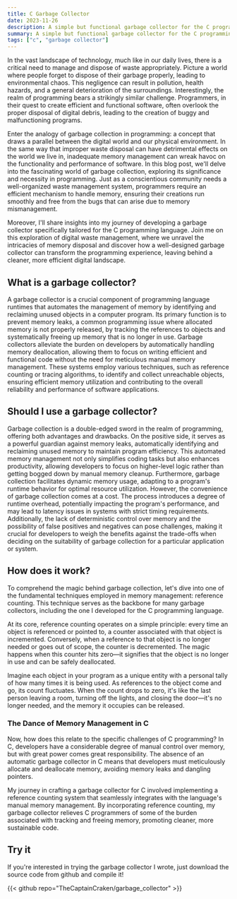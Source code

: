 ```yaml
---
title: C Garbage Collector
date: 2023-11-26
description: A simple but functional garbage collector for the C programming language. Save the environment with me! 🌍🗑️
summary: A simple but functional garbage collector for the C programming language. Save the environment with me! 🌍🗑️
tags: ["c", "garbage collector"]
---
```


In the vast landscape of technology, much like in our daily lives, there is a critical need to manage and dispose of waste appropriately. Picture a world where people forget to dispose of their garbage properly, leading to environmental chaos. This negligence can result in pollution, health hazards, and a general deterioration of the surroundings. Interestingly, the realm of programming bears a strikingly similar challenge. Programmers, in their quest to create efficient and functional software, often overlook the proper disposal of digital debris, leading to the creation of buggy and malfunctioning programs.

Enter the analogy of garbage collection in programming: a concept that draws a parallel between the digital world and our physical environment. In the same way that improper waste disposal can have detrimental effects on the world we live in, inadequate memory management can wreak havoc on the functionality and performance of software. In this blog post, we'll delve into the fascinating world of garbage collection, exploring its significance and necessity in programming. Just as a conscientious community needs a well-organized waste management system, programmers require an efficient mechanism to handle memory, ensuring their creations run smoothly and free from the bugs that can arise due to memory mismanagement.

Moreover, I'll share insights into my journey of developing a garbage collector specifically tailored for the C programming language. Join me on this exploration of digital waste management, where we unravel the intricacies of memory disposal and discover how a well-designed garbage collector can transform the programming experience, leaving behind a cleaner, more efficient digital landscape.

## What is a garbage collector?

A garbage collector is a crucial component of programming language runtimes that automates the management of memory by identifying and reclaiming unused objects in a computer program. Its primary function is to prevent memory leaks, a common programming issue where allocated memory is not properly released, by tracking the references to objects and systematically freeing up memory that is no longer in use. Garbage collectors alleviate the burden on developers by automatically handling memory deallocation, allowing them to focus on writing efficient and functional code without the need for meticulous manual memory management. These systems employ various techniques, such as reference counting or tracing algorithms, to identify and collect unreachable objects, ensuring efficient memory utilization and contributing to the overall reliability and performance of software applications.

## Should I use a garbage collector?

Garbage collection is a double-edged sword in the realm of programming, offering both advantages and drawbacks. On the positive side, it serves as a powerful guardian against memory leaks, automatically identifying and reclaiming unused memory to maintain program efficiency. This automated memory management not only simplifies coding tasks but also enhances productivity, allowing developers to focus on higher-level logic rather than getting bogged down by manual memory cleanup. Furthermore, garbage collection facilitates dynamic memory usage, adapting to a program's runtime behavior for optimal resource utilization. However, the convenience of garbage collection comes at a cost. The process introduces a degree of runtime overhead, potentially impacting the program's performance, and may lead to latency issues in systems with strict timing requirements. Additionally, the lack of deterministic control over memory and the possibility of false positives and negatives can pose challenges, making it crucial for developers to weigh the benefits against the trade-offs when deciding on the suitability of garbage collection for a particular application or system.

## How does it work?

To comprehend the magic behind garbage collection, let's dive into one of the fundamental techniques employed in memory management: reference counting. This technique serves as the backbone for many garbage collectors, including the one I developed for the C programming language.

At its core, reference counting operates on a simple principle: every time an object is referenced or pointed to, a counter associated with that object is incremented. Conversely, when a reference to that object is no longer needed or goes out of scope, the counter is decremented. The magic happens when this counter hits zero—it signifies that the object is no longer in use and can be safely deallocated.

Imagine each object in your program as a unique entity with a personal tally of how many times it is being used. As references to the object come and go, its count fluctuates. When the count drops to zero, it's like the last person leaving a room, turning off the lights, and closing the door—it's no longer needed, and the memory it occupies can be released.

### The Dance of Memory Management in C

Now, how does this relate to the specific challenges of C programming? In C, developers have a considerable degree of manual control over memory, but with great power comes great responsibility. The absence of an automatic garbage collector in C means that developers must meticulously allocate and deallocate memory, avoiding memory leaks and dangling pointers.

My journey in crafting a garbage collector for C involved implementing a reference counting system that seamlessly integrates with the language's manual memory management. By incorporating reference counting, my garbage collector relieves C programmers of some of the burden associated with tracking and freeing memory, promoting cleaner, more sustainable code.

## Try it

If you're interested in trying the garbage collector I wrote, just download the source code from github and compile it!

{{< github repo="TheCaptainCraken/garbage_collector" >}}
